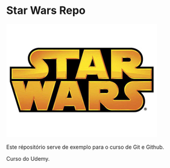 # Star Wars Repo

![Star Wars Logo](./star_wars.png)

Este répositório serve de exemplo para o curso de Git e Github.

Curso do Udemy.
